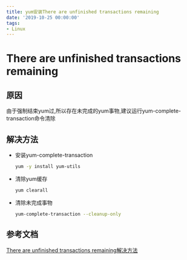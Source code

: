 ```yaml
---
title: yum安装There are unfinished transactions remaining
date: '2019-10-25 00:00:00'
tags:
- Linux
---
```

# There are unfinished transactions remaining

## 原因
由于强制结束yum过,所以存在未完成的yum事物,建议运行yum-complete-transaction命令清除

## 解决方法

- 安装yum-complete-transaction

  ```bash
  yum -y install yum-utils
  ```

- 清除yum缓存

  ```bash
  yum clearall
  ```

- 清除未完成事物

  ```bash
  yum-complete-transaction --cleanup-only
  ```

## 参考文档
[There are unfinished transactions remaining解决方法](https://m.jb51.net/LINUXjishu/268748.html)
